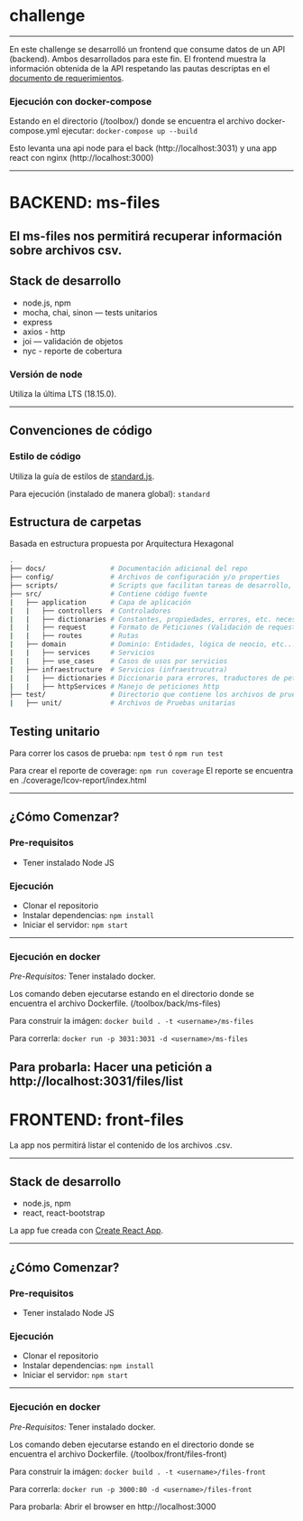 # challenge
----

En este challenge se desarrolló un frontend que consume datos de un API (backend). Ambos desarrollados para este fin.
El frontend muestra la información obtenida de la API respetando las pautas descriptas en el [documento de requerimientos](https://github.com/rjermou/toolbox/blob/main/challenge.pdf).


### Ejecución con docker-compose

Estando en el directorio (/toolbox/) donde se encuentra el archivo docker-compose.yml ejecutar:
`docker-compose up --build`

Esto levanta una api node para el back (http://localhost:3031) y una app react con nginx (http://localhost:3000)

----
# BACKEND: ms-files

El ms-files nos permitirá recuperar información sobre archivos csv.
----
## Stack de desarrollo
- node.js, npm
- mocha, chai, sinon — tests unitarios
- express
- axios - http
- joi — validación de objetos
- nyc - reporte de cobertura

### Versión de node
  Utiliza la última LTS (18.15.0).

----
## Convenciones de código
### Estilo de código
  Utiliza la guía de estilos de [standard.js](https://standardjs.com/).

  Para ejecución (instalado de manera global): `standard`

## Estructura de carpetas
Basada en estructura propuesta por Arquitectura Hexagonal
```bash
.
├── docs/                # Documentación adicional del repo
├── config/              # Archivos de configuración y/o properties
├── scripts/             # Scripts que facilitan tareas de desarrollo, testing y/o despliegue
├── src/                 # Contiene código fuente
|   ├── application      # Capa de aplicación
|   |   ├── controllers  # Controladores
|   |   ├── dictionaries # Constantes, propiedades, errores, etc. necesarios para esta capa
|   |   ├── request      # Formato de Peticiones (Validación de requests)
|   |   ├── routes       # Rutas
|   ├── domain           # Dominio: Entidades, lógica de neocio, etc...
|   |   ├── services     # Servicios
|   |   ├── use_cases    # Casos de usos por servicios
|   ├── infraestructure  # Servicios (infraestrucutra)
|   |   ├── dictionaries # Diccionario para errores, traductores de peticiones y respuestas
|   |   ├── httpServices # Manejo de peticiones http
├── test/                # Directorio que contiene los archivos de pruebas
|   ├── unit/            # Archivos de Pruebas unitarias
```

## Testing unitario

Para correr los casos de prueba: `npm test` ó `npm run test`

Para crear el reporte de coverage: `npm run coverage`
El reporte se encuentra en ./coverage/lcov-report/index.html

----
## ¿Cómo Comenzar?

### Pre-requisitos
- Tener instalado Node JS

### Ejecución
- Clonar el repositorio
- Instalar dependencias: `npm install`
- Iniciar el servidor: `npm start`
----

### Ejecución en docker

*Pre-Requisitos:* Tener instalado docker.

Los comando deben ejecutarse estando en el directorio donde se encuentra el archivo Dockerfile. (/toolbox/back/ms-files)

Para construir la imágen:
`docker build . -t <username>/ms-files`

Para correrla:
`docker run -p 3031:3031 -d <username>/ms-files`

Para probarla:
Hacer una petición a http://localhost:3031/files/list
----


# FRONTEND: front-files

La app nos permitirá listar el contenido de los archivos .csv.

----
## Stack de desarrollo
- node.js, npm
- react, react-bootstrap

La app fue creada con [Create React App](https://github.com/facebook/create-react-app).

----
## ¿Cómo Comenzar?

### Pre-requisitos
- Tener instalado Node JS

### Ejecución
- Clonar el repositorio
- Instalar dependencias: `npm install`
- Iniciar el servidor: `npm start`

----
### Ejecución en docker

*Pre-Requisitos:* Tener instalado docker.

Los comando deben ejecutarse estando en el directorio donde se encuentra el archivo Dockerfile. (/toolbox/front/files-front)

Para construir la imágen:
`docker build . -t <username>/files-front`

Para correrla:
`docker run -p 3000:80 -d <username>/files-front`

Para probarla:
Abrir el browser en http://localhost:3000
